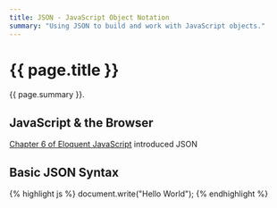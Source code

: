 ```yaml
---
title: JSON - JavaScript Object Notation
summary: "Using JSON to build and work with JavaScript objects."
---
```


# {{ page.title }}
{{ page.summary }}.

## JavaScript & the Browser
[Chapter 6 of Eloquent JavaScript](http://eloquentjavascript.net/06_object.html) introduced JSON  




## Basic JSON Syntax

{% highlight js %}
document.write("Hello World");
{% endhighlight %}
